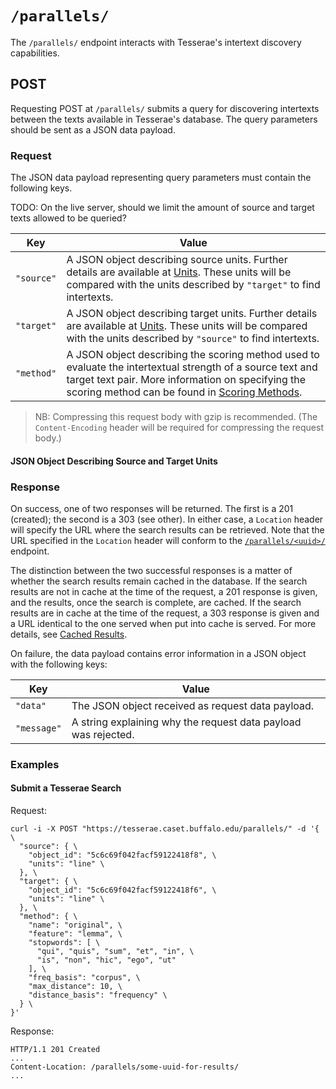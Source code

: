 # `/parallels/`

The `/parallels/` endpoint interacts with Tesserae's intertext discovery capabilities.

## POST

Requesting POST at `/parallels/` submits a query for discovering intertexts between the texts available in Tesserae's database.  The query parameters should be sent as a JSON data payload.

### Request

The JSON data payload representing query parameters must contain the following keys.

TODO:  On the live server, should we limit the amount of source and target texts allowed to be queried?

|Key|Value|
|---|---|
|`"source"`|A JSON object describing source units.  Further details are available at [Units](../details/units.md).  These units will be compared with the units described by `"target"` to find intertexts.|
|`"target"`|A JSON object describing target units.  Further details are available at [Units](../details/units.md).  These units will be compared with the units described by `"source"` to find intertexts.|
|`"method"`|A JSON object describing the scoring method used to evaluate the intertextual strength of a source text and target text pair.  More information on specifying the scoring method can be found in [Scoring Methods](../details/methods.md).|

> NB:  Compressing this request body with gzip is recommended.  (The `Content-Encoding` header will be required for compressing the request body.)

#### JSON Object Describing Source and Target Units



### Response

On success, one of two responses will be returned.  The first is a 201 (created); the second is a 303 (see other).  In either case, a `Location` header will specify the URL where the search results can be retrieved.  Note that the URL specified in the `Location` header will conform to the [`/parallels/<uuid>/`](parallels-uuid.md) endpoint.

The distinction between the two successful responses is a matter of whether the search results remain cached in the database.  If the search results are not in cache at the time of the request, a 201 response is given, and the results, once the search is complete, are cached.  If the search results are in cache at the time of the request, a 303 response is given and a URL identical to the one served when put into cache is served.  For more details, see [Cached Results](../details/cached-results.md).

On failure, the data payload contains error information in a JSON object with the following keys:

|Key|Value|
|---|---|
|`"data"`|The JSON object received as request data payload.|
|`"message"`|A string explaining why the request data payload was rejected.|

### Examples

#### Submit a Tesserae Search

Request:

```
curl -i -X POST "https://tesserae.caset.buffalo.edu/parallels/" -d '{ \
  "source": { \
    "object_id": "5c6c69f042facf59122418f8", \
    "units": "line" \
  }, \
  "target": { \
    "object_id": "5c6c69f042facf59122418f6", \
    "units": "line" \
  }, \
  "method": { \
    "name": "original", \
    "feature": "lemma", \
    "stopwords": [ \
      "qui", "quis", "sum", "et", "in", \
      "is", "non", "hic", "ego", "ut"
    ], \
    "freq_basis": "corpus", \
    "max_distance": 10, \
    "distance_basis": "frequency" \
  } \
}'
```

Response:

```
HTTP/1.1 201 Created
...
Content-Location: /parallels/some-uuid-for-results/
...
```
